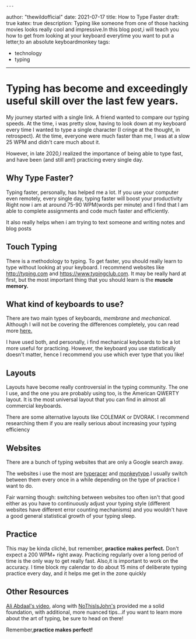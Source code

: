 	---
author: "thewildofficial"
date: 2021-07-17
title: How to Type Faster
draft: true
katex: true
description: Typing like someone from one of those hacking movies looks really cool and impressive.In this blog post,i will teach you how to get from looking at your keyboard everytime you want to put a letter,to an absolute keyboardmonkey
tags:
- technology
- typing
---
# Typing has become and exceedingly useful skill over the last few years.
My journey started with a single link. A friend wanted to compare our typing speeds. At the time, i was pretty slow, having to look down at my keyboard every time I wanted to type a single character (I cringe at the thought, in retrospect).
At the time, everyone were much faster than me, I was at a slow 25 WPM and didn't care much about it.

However, in late 2020,I realized the importance of being able to type fast, and have been (and still am!) practicing every single day.

## Why Type Faster?
Typing faster, personally, has helped me a lot.
If you use your computer even remotely, every single day, typing faster will boost your productivity
Right now i am at around 75-90 WPM(words per minute) and I find that I am able to complete assignments and code much faster and efficiently.

It also really helps when i am trying to text someone and writing notes and blog posts

## Touch Typing
There is a methodology to typing. To get faster, you should really learn to type without looking at your keyboard.
I recommend websites like http://typing.com and https://www.typingclub.com.
It may be really hard at first, but the most important thing that you should learn is the **muscle memory.**

## What kind of keyboards to use?
There are two main types of keyboards, *membrane* and *mechanical*. Although I will not be covering the differences completely, you can read more [here.](https://www.geeksforgeeks.org/difference-between-membrane-keyboard-and-mechanical-keyboard/)

I have used both, and personally, i find mechanical keyboards to be a lot more useful for practicing.
However, the keyboard you use statistically doesn't matter, hence I recommend you use which ever type that you like!

## Layouts
Layouts have become really controversial in the typing community. The one I use, and the one you are probably using too, is the American QWERTY layout. It is the most universal layout that you can find in almost all commercial keyboards.

There are some alternative layouts like COLEMAK or DVORAK.
I recommend researching them if you are really serious about increasing your typing efficiency
## Websites
There are a bunch of typing websites that are only a Google search away.

The websites i use the most are [typeracer](https://play.typeracer.com) and [monkeytype](http://monkeytype.com).I usually switch between them every once in a while depending on the type of practice I want to do.

Fair warning though: switching between websites too often isn't that good either as you have to continuously adjust your typing style (different websites have different error counting mechanisms) and you wouldn't have a good general statistical growth of your typing sleep.
## Practice
This may be kinda cliché, but remember, **practice makes perfect.** Don't expect a 200 WPM+ right away. Practicing regularly over a long period of time is the only way to get really fast. Also,it is important to work on the accuracy.
I time block my calendar to do about 15 mins of deliberate typing practice every day, and it helps me get in the zone quickly
## Other Resources
[Ali Abdaal's video](https://www.youtube.com/watch?v=1ArVtCQqQRE), along with [NoThisIsJohn's](https://www.youtube.com/watch?v=oOdfefV2R1I) provided me a solid foundation, with additional, more nuanced tips…if you want to learn more about the art of typing, be sure to head on there!

Remember,**practice makes perfect!**